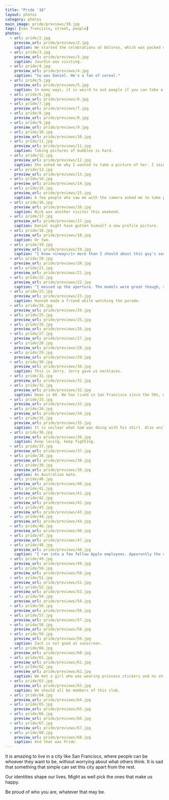 ```yaml
---
title: "Pride '16"
layout: photos
category: photos
main_image: pride/previews/30.jpg
tags: [san francisco, street, people]
photos:
  - url: pride/2.jpg
    preview_url: pride/previews/2.jpg
    caption: We started the celebrations at Dolores, which was packed on Saturday.
  - url: pride/3.jpg
    preview_url: pride/previews/3.jpg
    caption: Jourdin was visiting.
  - url: pride/4.jpg
    preview_url: pride/previews/4.jpg
    caption: "So was Daniel. He's a fan of cereal."
  - url: pride/5.jpg
    preview_url: pride/previews/5.jpg
    caption: In many ways, it is weird to ask people if you can take a picture of them. The line between appreciation and creepiness is thin. He was the first one I asked.
  - url: pride/6.jpg
    preview_url: pride/previews/6.jpg
  - url: pride/7.jpg
    preview_url: pride/previews/7.jpg
  - url: pride/8.jpg
    preview_url: pride/previews/8.jpg
  - url: pride/9.jpg
    preview_url: pride/previews/9.jpg
  - url: pride/10.jpg
    preview_url: pride/previews/10.jpg
  - url: pride/11.jpg
    preview_url: pride/previews/11.jpg
    caption: Taking pictures of bubbles is hard.
  - url: pride/12.jpg
    preview_url: pride/previews/12.jpg
    caption: She asked me why I wanted to take a picture of her. I said she seemed interesting, and that I like taking pictures of happy people.
  - url: pride/13.jpg
    preview_url: pride/previews/13.jpg
  - url: pride/14.jpg
    preview_url: pride/previews/14.jpg
  - url: pride/15.jpg
    preview_url: pride/previews/15.jpg
    caption: A few people who saw me with the camera asked me to take pictures of them. He was the first.
  - url: pride/16.jpg
    preview_url: pride/previews/16.jpg
    caption: Nick was another visitor this weekend.
  - url: pride/17.jpg
    preview_url: pride/previews/17.jpg
    caption: Daniel might have gotten himself a new profile picture.
  - url: pride/18.jpg
    preview_url: pride/previews/18.jpg
    caption: Or two.
  - url: pride/19.jpg
    preview_url: pride/previews/19.jpg
    caption: "I know <i>way</i> more than I should about this guy's sex life."
  - url: pride/20.jpg
    preview_url: pride/previews/20.jpg
  - url: pride/21.jpg
    preview_url: pride/previews/21.jpg
  - url: pride/22.jpg
    preview_url: pride/previews/22.jpg
    caption: "I messed up the aperture. The models were great though, so I decided to post it anyway. Hannah insisted."
  - url: pride/23.jpg
    preview_url: pride/previews/23.jpg
    caption: Hannah made a friend while watching the parade.
  - url: pride/24.jpg
    preview_url: pride/previews/24.jpg
  - url: pride/25.jpg
    preview_url: pride/previews/25.jpg
  - url: pride/26.jpg
    preview_url: pride/previews/26.jpg
  - url: pride/27.jpg
    preview_url: pride/previews/27.jpg
  - url: pride/28.jpg
    preview_url: pride/previews/28.jpg
  - url: pride/29.jpg
    preview_url: pride/previews/29.jpg
  - url: pride/30.jpg
    preview_url: pride/previews/30.jpg
    caption: This is Jerry. Jerry gave us necklaces.
  - url: pride/31.jpg
    preview_url: pride/previews/31.jpg
  - url: pride/32.jpg
    preview_url: pride/previews/32.jpg
    caption: Dean is 80. He has lived in San Francisco since the 50s, when he was stationed here with the Marines. He is a programmer.
  - url: pride/33.jpg
    preview_url: pride/previews/33.jpg
  - url: pride/34.jpg
    preview_url: pride/previews/34.jpg
  - url: pride/35.jpg
    preview_url: pride/previews/35.jpg
    caption: It is unclear what Sam was doing with his shirt. Also unclear why Daniel was looking at Nick.
  - url: pride/36.jpg
    preview_url: pride/previews/36.jpg
    caption: Keep loving, keep fighting.
  - url: pride/37.jpg
    preview_url: pride/previews/37.jpg
  - url: pride/38.jpg
    preview_url: pride/previews/38.jpg
  - url: pride/39.jpg
    preview_url: pride/previews/39.jpg
    caption: An Australian mate.
  - url: pride/40.jpg
    preview_url: pride/previews/40.jpg
  - url: pride/41.jpg
    preview_url: pride/previews/41.jpg
  - url: pride/42.jpg
    preview_url: pride/previews/42.jpg
  - url: pride/43.jpg
    preview_url: pride/previews/43.jpg
  - url: pride/44.jpg
    preview_url: pride/previews/44.jpg
  - url: pride/46.jpg
    preview_url: pride/previews/46.jpg
  - url: pride/47.jpg
    preview_url: pride/previews/47.jpg
  - url: pride/48.jpg
    preview_url: pride/previews/48.jpg
    caption: "I ran into a few fellow Apple employees. Apparently the company's Pride group turned 30 this year."
  - url: pride/49.jpg
    preview_url: pride/previews/49.jpg
  - url: pride/50.jpg
    preview_url: pride/previews/50.jpg
  - url: pride/51.jpg
    preview_url: pride/previews/51.jpg
  - url: pride/52.jpg
    preview_url: pride/previews/52.jpg
  - url: pride/54.jpg
    preview_url: pride/previews/54.jpg
  - url: pride/56.jpg
    preview_url: pride/previews/56.jpg
  - url: pride/57.jpg
    preview_url: pride/previews/57.jpg
  - url: pride/58.jpg
    preview_url: pride/previews/58.jpg
  - url: pride/59.jpg
    preview_url: pride/previews/59.jpg
    caption: Zach is not good at sunscreen.
  - url: pride/60.jpg
    preview_url: pride/previews/60.jpg
  - url: pride/61.jpg
    preview_url: pride/previews/61.jpg
  - url: pride/62.jpg
    preview_url: pride/previews/62.jpg
    caption: We met a girl who was wearing princess stickers and no shirt. She insisted I should match with Hello Kitty stickers myself.
  - url: pride/63.jpg
    preview_url: pride/previews/63.jpg
    caption: We should all be members of this club.
  - url: pride/64.jpg
    preview_url: pride/previews/64.jpg
  - url: pride/65.jpg
    preview_url: pride/previews/65.jpg
  - url: pride/66.jpg
    preview_url: pride/previews/66.jpg
  - url: pride/67.jpg
    preview_url: pride/previews/67.jpg
  - url: pride/68.jpg
    preview_url: pride/previews/68.jpg
    caption: And that was Pride.
---
```


It is amazing to live in a city like San Francisco, where people can be whoever they want to be, without worrying about what others think. It is sad that something that simple can set this city apart from the rest.

Our identities shape our lives. Might as well pick the ones that make us happy.

Be proud of who you are, whatever that may be.

